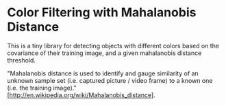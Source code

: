 Color Filtering with Mahalanobis Distance
=========================================

This is a tiny library for detecting objects with different colors based on the covariance of their training image, and a given mahalanobis distance threshold.

"Mahalanobis distance is used to identify and gauge similarity of an unknown sample set (i.e. captured picture / video frame)  to a known one (i.e. the training image)." [http://en.wikipedia.org/wiki/Mahalanobis_distance].

